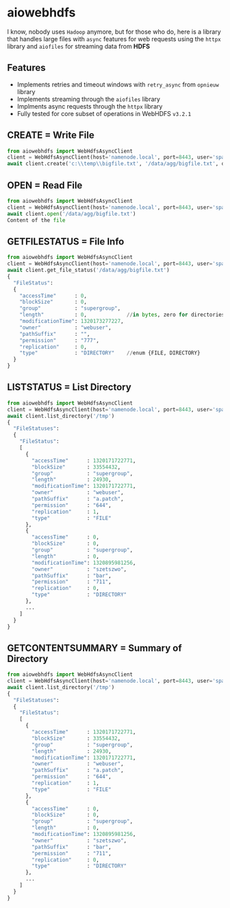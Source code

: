 # aiowebhdfs

I know, nobody uses `Hadoop` anymore, but for those who do, here is a library that handles large files with `async` features for web requests using the `httpx` library and `aiofiles` for streaming data from __HDFS__

## Features
- Implements retries and timeout windows with `retry_async` from `opnieuw` library
- Implements streaming through the `aiofiles` library
- Implments async requests through the `httpx` library
- Fully tested for core subset of operations in WebHDFS `v3.2.1`

## CREATE = Write File

```python
from aiowebhdfs import WebHdfsAsyncClient
client = WebHdfsAsyncClient(host='namenode.local', port=8443, user='spark', kerberos_token=token)
await client.create('c:\\temp\\bigfile.txt', '/data/agg/bigfile.txt', overwrite=False)
```

## OPEN = Read File

```python
from aiowebhdfs import WebHdfsAsyncClient
client = WebHdfsAsyncClient(host='namenode.local', port=8443, user='spark', kerberos_token=token)
await client.open('/data/agg/bigfile.txt')
Content of the file
```

## GETFILESTATUS = File Info

```python
from aiowebhdfs import WebHdfsAsyncClient
client = WebHdfsAsyncClient(host='namenode.local', port=8443, user='spark', kerberos_token=token)
await client.get_file_status('/data/agg/bigfile.txt')
{
  "FileStatus":
  {
    "accessTime"      : 0,
    "blockSize"       : 0,
    "group"           : "supergroup",
    "length"          : 0,             //in bytes, zero for directories
    "modificationTime": 1320173277227,
    "owner"           : "webuser",
    "pathSuffix"      : "",
    "permission"      : "777",
    "replication"     : 0,
    "type"            : "DIRECTORY"    //enum {FILE, DIRECTORY}
  }
}
```

## LISTSTATUS = List Directory 

```python
from aiowebhdfs import WebHdfsAsyncClient
client = WebHdfsAsyncClient(host='namenode.local', port=8443, user='spark', kerberos_token=token)
await client.list_directory('/tmp')
{
  "FileStatuses":
  {
    "FileStatus":
    [
      {
        "accessTime"      : 1320171722771,
        "blockSize"       : 33554432,
        "group"           : "supergroup",
        "length"          : 24930,
        "modificationTime": 1320171722771,
        "owner"           : "webuser",
        "pathSuffix"      : "a.patch",
        "permission"      : "644",
        "replication"     : 1,
        "type"            : "FILE"
      },
      {
        "accessTime"      : 0,
        "blockSize"       : 0,
        "group"           : "supergroup",
        "length"          : 0,
        "modificationTime": 1320895981256,
        "owner"           : "szetszwo",
        "pathSuffix"      : "bar",
        "permission"      : "711",
        "replication"     : 0,
        "type"            : "DIRECTORY"
      },
      ...
    ]
  }
}
```

## GETCONTENTSUMMARY = Summary of Directory

```python
from aiowebhdfs import WebHdfsAsyncClient
client = WebHdfsAsyncClient(host='namenode.local', port=8443, user='spark', kerberos_token=token)
await client.list_directory('/tmp')
{
  "FileStatuses":
  {
    "FileStatus":
    [
      {
        "accessTime"      : 1320171722771,
        "blockSize"       : 33554432,
        "group"           : "supergroup",
        "length"          : 24930,
        "modificationTime": 1320171722771,
        "owner"           : "webuser",
        "pathSuffix"      : "a.patch",
        "permission"      : "644",
        "replication"     : 1,
        "type"            : "FILE"
      },
      {
        "accessTime"      : 0,
        "blockSize"       : 0,
        "group"           : "supergroup",
        "length"          : 0,
        "modificationTime": 1320895981256,
        "owner"           : "szetszwo",
        "pathSuffix"      : "bar",
        "permission"      : "711",
        "replication"     : 0,
        "type"            : "DIRECTORY"
      },
      ...
    ]
  }
}
```
